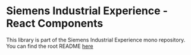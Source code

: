 # Siemens Industrial Experience - React Components

This library is part of the Siemens Industrial Experience mono repository.
You can find the root README [here](https://github.com/siemens/ix/blob/main/README.md)
